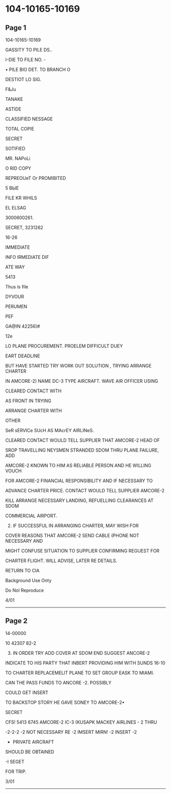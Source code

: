 # 104-10165-10169

## Page 1

104-10165-10169

GASSITY TO PILE DS..

I-DIE TO FILE NO. -

• PILE BIO DET. TO BRANCH O

DESTIOT LO SIG.

F&Ju

TANAKE

ASTIDE

CLASSIFIED NESSAGE

TOTAL COPIE

SECRET

SOTIFIED

MR. NAPoLi

O RID COPY

REPREOUeT Or PROMIBITED

5 ВЫЕ

FILE KR WHILS

EL ELSAG

3000600261.

SECRET, 3231262

16-26

IMMEDIATE

INFO IRMEDIATE DIF

ATE WAY

5413

Thus is file

DYVOUR

PERUMEN

PEF

GA@IN 42256)#

12e

LO PLANE PROCUREMENT. PROELEM DIFFICULT DUEY

EART DEADLINE

BUT HAVE STARTED TRY WORK OUT SOLUTION , TRYING ARRANGE CHARTER

IN AMCORE-2) NAME DC-3 TYPE AIRCRAFT. WAVE AIR OFFICER USING

CLEARED CONTACT WITH

AS FRONT IN TRYING

ARRANGE CHARTER WITH

OTHER

SeR sERVICe SUcH AS MAcrEY AIRLINeS.

CLEARED CONTACT WOULD TELL SUPPLIER THAT AMCORE-2 HEAD OF

SROP TRAVELLING NEYSMEN STRANDED SDOM THRU PLANE FAILURE, ADD

AMCORE-2 KNOWN TO HIM AS RELIABLE PERSON AND HE WILLING VOUCH

FOR AMCORE-2 FINANCIAL RESPONSIBILITY AND IF NECESSARY TO

ADVANCE CHARTER PRICE. CONTACT WOULD TELL SUPPLIER AMCORE-2

KILL ARRANGE NECESSARY LANDING, REFUELLING CLEARANCES AT SDOM

COMMERCIAL AIRPORT.

2. IF SUCCESSFUL IN ARRANGING CHARTER, MAY WISH FOR

COVER REASONS THAT AMCORE-2 SEND CABLE (PHONE NOT NECESSARY AND

MIGHT CONFUSE SITUATION TO SUPPLIER CONFIRMING REGUEST FOR

CHARTER FLIGHT. WILL ADVISE, LATER RE DETAILS.

RETURN TO CIA

Background Use Onty

Do Nol Reproduce

4/01

---

## Page 2

14-00000

10 42307 82-2

3. IN ORDER TRY ADD COVER AT SDOM END SUGGEST ANCORE-2

INDICATE TO HIS PARTY THAT INBERT PROVIDING HIM WITH SUNDS 16-10

TO CHARTER REPLACEMELIT PLANE TO SET GROUP EASK TO MIAMI.

CAN THE PASS FUNDS TO ANCORE -2. POSSIBLY

COULD GET INSERT

TO BACKSTOP STORY HE GAVE SONEY TO AMCORE-2•

SECRET

CFS! 5413 6745 AMCORE-2 IC-3 (KUSAPK MACKEY AIRLINES - 2 THRU

-2-2-2 -2 NOT NECESSARY RE -2 IMSERT MIRN! -2 INSERT -2

* PRIVATE AIRCRAFT

SHOULD BE OBTAINED

-I SEGET

FOR TRIP.

3/01

---


